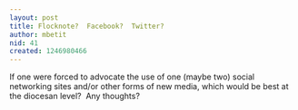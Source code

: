 ```yaml
---
layout: post
title: Flocknote?  Facebook?  Twitter?
author: mbetit
nid: 41
created: 1246980466
---
```

<p>If&nbsp;one&nbsp;were forced to advocate the use of one (maybe two) social networking sites and/or other forms of new media, which would be best at the diocesan level?&nbsp; Any thoughts?</p>
